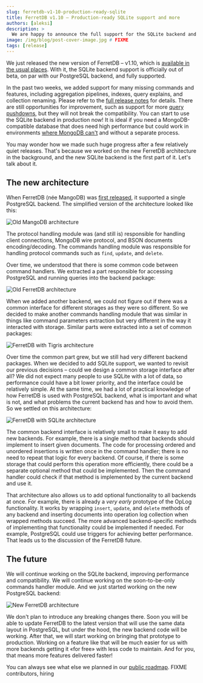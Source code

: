 ```yaml
---
slug: ferretdb-v1-10-production-ready-sqlite
title: FerretDB v1.10 – Production-ready SQLite support and more
authors: [aleksi]
description: >
  We are happy to announce the full support for the SQLite backend and discuss our new architecture.
image: /img/blog/post-cover-image.jpg # FIXME
tags: [release]
---
```


<!-- FIXME banner image -->

We just released the new version of FerretDB – v1.10, which is [available in the usual places](https://docs.ferretdb.io/quickstart-guide/).
With it, the SQLite backend support is officially out of beta, on par with our PostgreSQL backend, and fully supported.

<!--truncate-->

In the past two weeks, we added support for many missing commands and features,
including aggregation pipelines, indexes, query explains, and collection renaming.
Please refer to the [full release notes](https://github.com/FerretDB/FerretDB/releases/tag/v1.10.1) for details.
There are still opportunities for improvement, such as support for more [query pushdowns](https://docs.ferretdb.io/pushdown/),
but they will not break the compatibility.
You can start to use the SQLite backend in production now!
It is ideal if you need a MongoDB-compatible database that does need high performance but could work in environments
[where MongoDB can't](https://github.com/FerretDB/FerretDB/discussions/1266) and without a separate process.

You may wonder how we made such huge progress after a few relatively quiet releases.
That's because we worked on the new FerretDB architecture in the background, and the new SQLite backend is the first part of it.
Let's talk about it.

## The new architecture

When FerretDB (née MangoDB) was [first released](2021-11-05-mangodb-overwhelming-enthusiasm-for-truly-open-source-mongodb-replacement.md),
it supported a single PostgreSQL backend.
The simplified version of the architecture looked like this:

![Old MangoDB architecture](/img/blog/new-arch/image1.png)

The protocol handling module was (and still is) responsible for handling client connections, MongoDB wire protocol,
and BSON documents encoding/decoding.
The commands handling module was responsible for handling protocol commands such as `find`, `update`, and `delete`.

Over time, we understood that there is some common code between command handlers.
We extracted a part responsible for accessing PostgreSQL and running queries into the backend package:

![Old FerretDB architecture](/img/blog/new-arch/image2.png)

When we added another backend, we could not figure out if there was a common interface for different storages as they were so different.
So we decided to make another commands handling module that was similar in things like command parameters extraction
but very different in the way it interacted with storage.
Similar parts were extracted into a set of common packages:

![FerretDB with Tigris architecture](/img/blog/new-arch/image3.png)

Over time the common part grew, but we still had very different backend packages.
When we decided to add SQLite support, we wanted to revisit our previous decisions –
could we design a common storage interface after all?
We did not expect many people to use SQLite with a lot of data, so performance could have a bit lower priority,
and the interface could be relatively simple.
At the same time, we had a lot of practical knowledge of how FerretDB is used with PostgreSQL backend,
what is important and what is not, and what problems the current backend has and how to avoid them.
So we settled on this architecture:

![FerretDB with SQLite architecture](/img/blog/new-arch/image4.png)

The common backend interface is relatively small to make it easy to add new backends.
For example, there is a single method that backends should implement to insert given documents.
The code for processing ordered and unordered insertions is written once in the command handler;
there is no need to repeat that logic for every backend.
Of course, if there is some storage that could perform this operation more efficiently,
there could be a separate optional method that could be implemented.
Then the command handler could check if that method is implemented by the current backend and use it.

That architecture also allows us to add optional functionality to all backends at once.
For example, there is already a _very early_ prototype of the OpLog functionality.
It works by wrapping `insert`, `update`, and `delete` methods of any backend and inserting documents
into operation log collection when wrapped methods succeed.
The more advanced backend-specific methods of implementing that functionality could be implemented if needed.
For example, PostgreSQL could use triggers for achieving better performance.
That leads us to the discussion of the FerretDB future.

## The future

We will continue working on the SQLite backend, improving performance and compatibility.
We will continue working on the soon-to-be-only commands handler module.
And we just started working on the new PostgreSQL backend:

![New FerretDB architecture](/img/blog/new-arch/image5.png)

We don't plan to introduce any breaking changes there.
Soon you will be able to update FerretDB to the latest version that will use the same data layout in PostgreSQL,
but under the hood, the new backend code will be working.
After that, we will start working on bringing that prototype to production.
Working on a feature like that will be much easier for us with more backends getting it «for free» with less code to maintain.
And for you, that means more features delivered faster!

You can always see what else we planned in our [public roadmap](https://github.com/orgs/FerretDB/projects/2/views/1).
FIXME contributors, hiring
